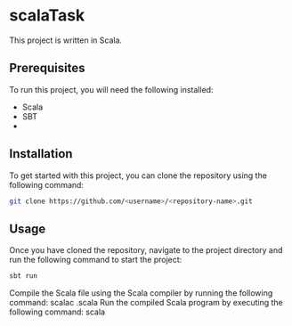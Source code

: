 # scalaTask
This project is written in Scala. 

## Prerequisites 
To run this project, you will need the following installed: 
- Scala
- SBT 
- <other dependencies> 

## Installation 
To get started with this project, you can clone the repository using the following command: 
```sh 
git clone https://github.com/<username>/<repository-name>.git
```

## Usage 
Once you have cloned the repository, navigate to the project directory and run the following command to start the project: 
```sh 
sbt run
```
Compile the Scala file using the Scala compiler by running the following command: scalac <filename>.scala
Run the compiled Scala program by executing the following command: scala <classname>
